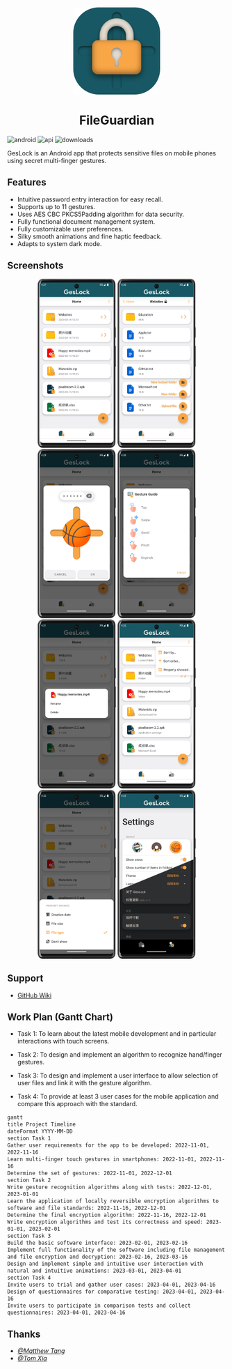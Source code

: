 <br />

<p align="center">
  <img width="200" src="https://raw.githubusercontent.com/JerryZhangZZY/album/main/geslock/ic_launcher_small.png">
</p>

<h1 align="center">FileGuardian</h1>

![android](https://img.shields.io/badge/Android-8.0%2B-green)
![api](https://img.shields.io/badge/API-26%2B-yellow)
![downloads](https://img.shields.io/github/downloads/JerryZhangZZY/geslock/total?style=social)

GesLock is an Android app that protects sensitive files on mobile phones using secret multi-finger gestures.

## Features

- Intuitive password entry interaction for easy recall.
- Supports up to 11 gestures.
- Uses AES CBC PKCS5Padding algorithm for  data security.
- Fully functional document management system.
- Fully customizable user preferences.
- Silky smooth animations and fine haptic feedback.
- Adapts to system dark mode.

## Screenshots

<div align="center">
  <img width="180" src="https://github.com/JerryZhangZZY/album/blob/main/geslock/3.1/home.png?raw=true" />
  <img width="180" src="https://github.com/JerryZhangZZY/album/blob/main/geslock/3.1/home-folder.png?raw=true" />
  <img width="180" src="https://github.com/JerryZhangZZY/album/blob/main/geslock/3.1/home-rocker.png?raw=true" />
  <img width="180" src="https://github.com/JerryZhangZZY/album/blob/main/geslock/3.1/home-guide.png?raw=true" />
</div>

<div align="center">
  <img width="180" src="https://github.com/JerryZhangZZY/album/blob/main/geslock/3.1/home-edit.png?raw=true" />
  <img width="180" src="https://github.com/JerryZhangZZY/album/blob/main/geslock/3.1/home-menu.png?raw=true" />
  <img width="180" src="https://github.com/JerryZhangZZY/album/blob/main/geslock/3.1/home-sheet_property.png?raw=true" />
  <img width="180" src="https://github.com/JerryZhangZZY/album/blob/main/geslock/3.1/settings-dark&zh.png?raw=true" />
</div>


## Support

- [GitHub Wiki](https://github.com/JerryZhangZZY/geslock/wiki)

## Work Plan (Gantt Chart)

- Task 1: To learn about the latest mobile development and in particular interactions with touch screens.

- Task 2: To design and implement an algorithm to recognize hand/finger gestures.

- Task 3: To design and implement a user interface to allow selection of user files and link it with the gesture algorithm.

- Task 4: To provide at least 3 user cases for the mobile application and compare this approach with the standard.

```mermaid
gantt
title Project Timeline
dateFormat YYYY-MM-DD
section Task 1
Gather user requirements for the app to be developed: 2022-11-01, 2022-11-16
Learn multi-finger touch gestures in smartphones: 2022-11-01, 2022-11-16
Determine the set of gestures: 2022-11-01, 2022-12-01
section Task 2
Write gesture recognition algorithms along with tests: 2022-12-01, 2023-01-01
Learn the application of locally reversible encryption algorithms to software and file standards: 2022-11-16, 2022-12-01
Determine the final encryption algorithm: 2022-11-16, 2022-12-01
Write encryption algorithms and test its correctness and speed: 2023-01-01, 2023-02-01
section Task 3
Build the basic software interface: 2023-02-01, 2023-02-16
Implement full functionality of the software including file management and file encryption and decryption: 2023-02-16, 2023-03-16
Design and implement simple and intuitive user interaction with natural and intuitive animations: 2023-03-01, 2023-04-01
section Task 4
Invite users to trial and gather user cases: 2023-04-01, 2023-04-16
Design of questionnaires for comparative testing: 2023-04-01, 2023-04-16
Invite users to participate in comparison tests and collect questionnaires: 2023-04-01, 2023-04-16
```

## Thanks

- [*@Matthew Tang*](https://github.com/wctangcse)
- [*@Tom Xia*](https://github.com/TomXia)

